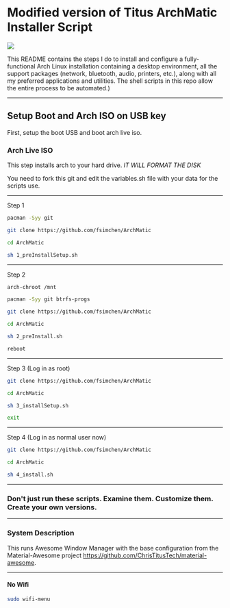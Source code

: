 # Modified version of Titus ArchMatic Installer Script

<img src="https://i.imgur.com/Yn29sze.png" />

This README contains the steps I do to install and configure a fully-functional Arch Linux installation containing a desktop environment, all the support packages (network, bluetooth, audio, printers, etc.), along with all my preferred applications and utilities. The shell scripts in this repo allow the entire process to be automated.)

---

## Setup Boot and Arch ISO on USB key

First, setup the boot USB and boot arch live iso. 

### Arch Live ISO

This step installs arch to your hard drive. *IT WILL FORMAT THE DISK*

You need to fork this git and edit the variables.sh file with your data for the scripts use.

---

Step 1
```bash
pacman -Syy git
```
```bash
git clone https://github.com/fsimchen/ArchMatic
```
```bash
cd ArchMatic
```
```bash
sh 1_preInstallSetup.sh
```
---
Step 2
```bash
arch-chroot /mnt
```
```bash
pacman -Syy git btrfs-progs
```
```bash
git clone https://github.com/fsimchen/ArchMatic
```
```bash
cd ArchMatic
```
```bash
sh 2_preInstall.sh
```
```bash
reboot
```
---
Step 3 (Log in as root)
```bash
git clone https://github.com/fsimchen/ArchMatic
```
```bash
cd ArchMatic
```
```bash
sh 3_installSetup.sh
```
```bash
exit
```
---
Step 4 (Log in as normal user now)
```bash
git clone https://github.com/fsimchen/ArchMatic
```
```bash
cd ArchMatic
```
```bash
sh 4_install.sh
```
---
### Don't just run these scripts. Examine them. Customize them. Create your own versions.

---

### System Description
This runs Awesome Window Manager with the base configuration from the Material-Awesome project <https://github.com/ChrisTitusTech/material-awesome>.

---

#### No Wifi

```bash
sudo wifi-menu
```
